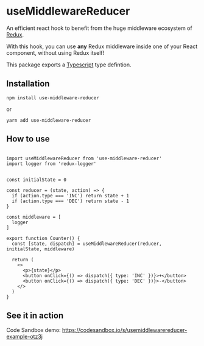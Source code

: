 # useMiddlewareReducer

An efficient react hook to benefit from the huge middleware ecosystem of [Redux](https://github.com/reduxjs/redux).

With this hook, you can use **any** Redux middleware inside one of your React component, without using Redux itself!

This package exports a [Typescript](https://github.com/Microsoft/TypeScript) type defintion.

## Installation

```
npm install use-middleware-reducer
```

or

```
yarn add use-middleware-reducer
```


## How to use

```tsx

import useMiddlewareReducer from 'use-middleware-reducer'
import logger from 'redux-logger'


const initialState = 0

const reducer = (state, action) => {
  if (action.type === 'INC') return state + 1
  if (action.type === 'DEC') return state - 1
}

const middleware = [
  logger
]

export function Counter() {
  const [state, dispatch] = useMiddlewareReducer(reducer, initialState, middleware)

  return (
    <>
      <p>{state}</p>
      <button onClick={() => dispatch({ type: 'INC' })}>+</button>
      <button onClick={() => dispatch({ type: 'DEC' })}>-</button>
    </>
  )
}
```


## See it in action

Code Sandbox demo: https://codesandbox.io/s/usemiddlewarereducer-example-otz3j